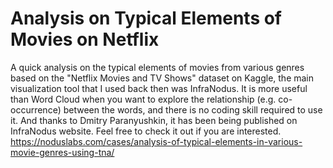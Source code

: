 # Analysis on Typical Elements of Movies on Netflix

A quick analysis on the typical elements of movies from various genres based on the "Netflix Movies and TV Shows" dataset on Kaggle, the main visualization tool that I used back then was InfraNodus. It is more useful than Word Cloud when you want to explore the relationship (e.g. co-occurrence) between the words, and there is no coding skill required to use it. And thanks to Dmitry Paranyushkin, it has been being published on InfraNodus website. Feel free to check it out if you are interested. https://noduslabs.com/cases/analysis-of-typical-elements-in-various-movie-genres-using-tna/
